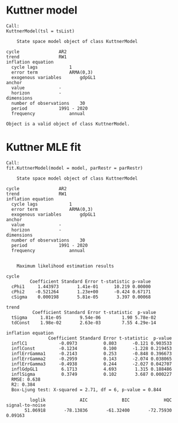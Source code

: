 # Kuttner model

    Call:
    KuttnerModel(tsl = tsList)
    
    	State space model object of class KuttnerModel
    
    cycle 				AR2
    trend 				RW1
    inflation equation
      cycle lags 			1
      error term			ARMA(0,3)
      exogenous variables		gdpGL1
    anchor
      value 			-
      horizon 			-
    dimensions
      number of observations	30
      period 			1991 - 2020
      frequency 			annual
    
    Object is a valid object of class KuttnerModel.

# Kuttner MLE fit

    Call:
    fit.KuttnerModel(model = model, parRestr = parRestr)
    
    	State space model object of class KuttnerModel
    
    cycle 				AR2
    trend 				RW1
    inflation equation
      cycle lags 			1
      error term			ARMA(0,3)
      exogenous variables		gdpGL1
    anchor
      value 			-
      horizon 			-
    dimensions
      number of observations	30
      period 			1991 - 2020
      frequency 			annual
    
    
    	Maximum likelihood estimation results
    
    cycle
             Coefficient Standard Error t-statistic p-value
      cPhi1     1.443973       1.41e-01      10.219 0.00000
      cPhi2    -0.521264       1.23e+00      -0.424 0.67171
      cSigma    0.000198       5.81e-05       3.397 0.00068
    
    trend
              Coefficient Standard Error t-statistic  p-value
      tSigma     1.81e-05       9.54e-06        1.90 5.78e-02
      tdConst    1.98e-02       2.63e-03        7.55 4.29e-14
    
    inflation equation
                    Coefficient Standard Error t-statistic  p-value
      inflC1            -0.0973          0.803      -0.121 0.903533
      inflConst         -0.1234          0.100      -1.228 0.219453
      inflErrGamma1     -0.2143          0.253      -0.848 0.396673
      inflErrGamma2     -0.2959          0.143      -2.074 0.038065
      inflErrGamma3     -0.4938          0.244      -2.027 0.042707
      inflGdpGL1         6.1713          4.693       1.315 0.188486
      inflSigma          0.3749          0.102       3.687 0.000227
      RMSE: 0.638
      R2: 0.384
      Box-Ljung test: X-squared = 2.71, df = 6, p-value = 0.844
    
             loglik             AIC             BIC             HQC signal-to-noise 
           51.06918       -78.13836       -61.32400       -72.75930         0.09163 

